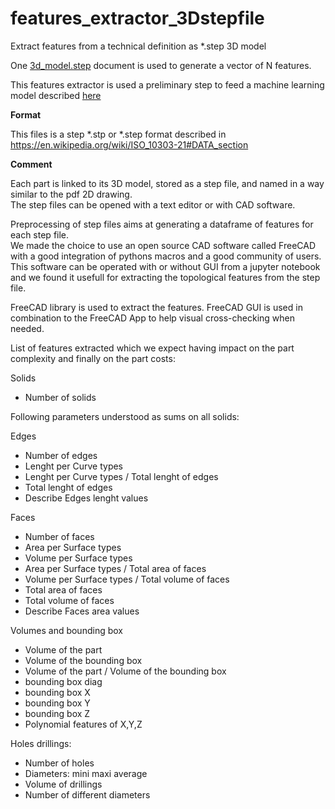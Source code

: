 # features_extractor_3Dstepfile
Extract features from a technical definition as *.step 3D model  

One [3d_model.step](./samples/sample1.step) document is used to generate a vector of N features.  

This features extractor is used a preliminary step to feed a machine learning model described [here](https://github.com/BruSunshine/predict_manufacturing_costs/README.md)  

**Format**  

This files is a step \*.stp or \*.step format described in https://en.wikipedia.org/wiki/ISO_10303-21#DATA_section    

**Comment**  

Each part is linked to its 3D model, stored as a step file, and named in a way similar to the pdf 2D drawing.   
The step files can be opened with a text editor or with CAD software.  

Preprocessing of step files aims at generating a dataframe of features for each step file.  
We made the choice to use an open source CAD software called FreeCAD with a good integration of pythons macros and a good community of users.  
This software can be operated with or without GUI from a jupyter notebook and we found it usefull for extracting the topological features from the step file.  

FreeCAD library is used to extract the features. FreeCAD GUI is used in combination to the FreeCAD App to help visual cross-checking when needed.  

List of features extracted which we expect having impact on the part complexity and finally on the part costs:  

Solids
 - Number of solids

Following parameters understood as sums on all solids:  

Edges  
 - Number of edges  
 - Lenght per Curve types
 - Lenght per Curve types / Total lenght of edges
 - Total lenght of edges
 - Describe Edges lenght values

Faces  
 - Number of faces
 - Area per Surface types
 - Volume per Surface types
 - Area per Surface types / Total area of faces
 - Volume per Surface types / Total volume of faces
 - Total area of faces
 - Total volume of faces
 - Describe Faces area values

Volumes and bounding box  
 - Volume of the part
 - Volume of the bounding box
 - Volume of the part / Volume of the bounding box
 - bounding box diag
 - bounding box X
 - bounding box Y
 - bounding box Z
 - Polynomial features of X,Y,Z

Holes drillings:  
 - Number of holes
 - Diameters: mini maxi average
 - Volume of drillings
 - Number of different diameters
